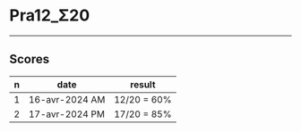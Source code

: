 # Pra12_Σ20

---

## Scores
|n|date|result|
|-|----|------|
|1|16-avr-2024 AM|12/20 = 60%|
|2|17-avr-2024 PM|17/20 = 85%|
